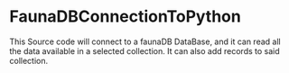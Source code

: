 # FaunaDBConnectionToPython
This Source code will connect to a faunaDB DataBase, and it can read all the data available in a selected collection. It can also add records to said collection.
